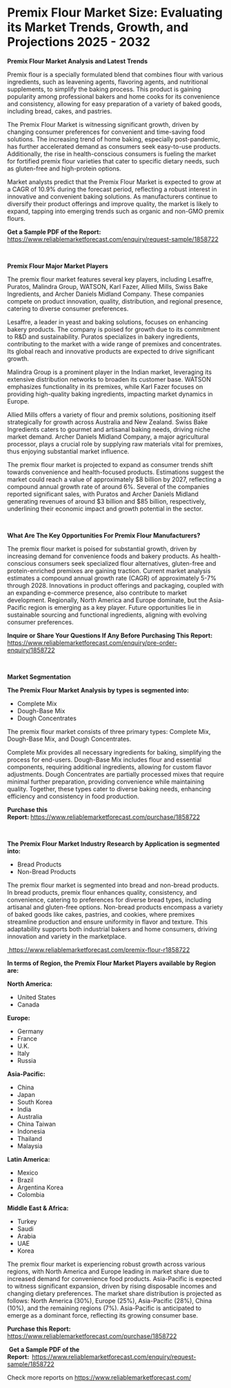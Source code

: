 <p><h1>Premix Flour Market Size: Evaluating its Market Trends, Growth, and Projections 2025 - 2032</h1></p><p><strong>Premix Flour Market Analysis and Latest Trends</strong></p>
<p><p>Premix flour is a specially formulated blend that combines flour with various ingredients, such as leavening agents, flavoring agents, and nutritional supplements, to simplify the baking process. This product is gaining popularity among professional bakers and home cooks for its convenience and consistency, allowing for easy preparation of a variety of baked goods, including bread, cakes, and pastries.</p><p>The Premix Flour Market is witnessing significant growth, driven by changing consumer preferences for convenient and time-saving food solutions. The increasing trend of home baking, especially post-pandemic, has further accelerated demand as consumers seek easy-to-use products. Additionally, the rise in health-conscious consumers is fueling the market for fortified premix flour varieties that cater to specific dietary needs, such as gluten-free and high-protein options.</p><p>Market analysts predict that the Premix Flour Market is expected to grow at a CAGR of 10.9% during the forecast period, reflecting a robust interest in innovative and convenient baking solutions. As manufacturers continue to diversify their product offerings and improve quality, the market is likely to expand, tapping into emerging trends such as organic and non-GMO premix flours.</p></p>
<p><strong>Get a Sample PDF of the Report:&nbsp;</strong> <a href="https://www.reliablemarketforecast.com/enquiry/request-sample/1858722?utm_campaign=3029&utm_medium=2&utm_source=Github&utm_content=ia&utm_term=07042025&utm_id=premix-flour">https://www.reliablemarketforecast.com/enquiry/request-sample/1858722</a></p>
<p>&nbsp;</p>
<p><strong>Premix Flour Major Market Players</strong></p>
<p><p>The premix flour market features several key players, including Lesaffre, Puratos, Malindra Group, WATSON, Karl Fazer, Allied Mills, Swiss Bake Ingredients, and Archer Daniels Midland Company. These companies compete on product innovation, quality, distribution, and regional presence, catering to diverse consumer preferences.</p><p>Lesaffre, a leader in yeast and baking solutions, focuses on enhancing bakery products. The company is poised for growth due to its commitment to R&D and sustainability. Puratos specializes in bakery ingredients, contributing to the market with a wide range of premixes and concentrates. Its global reach and innovative products are expected to drive significant growth.</p><p>Malindra Group is a prominent player in the Indian market, leveraging its extensive distribution networks to broaden its customer base. WATSON emphasizes functionality in its premixes, while Karl Fazer focuses on providing high-quality baking ingredients, impacting market dynamics in Europe.</p><p>Allied Mills offers a variety of flour and premix solutions, positioning itself strategically for growth across Australia and New Zealand. Swiss Bake Ingredients caters to gourmet and artisanal baking needs, driving niche market demand. Archer Daniels Midland Company, a major agricultural processor, plays a crucial role by supplying raw materials vital for premixes, thus enjoying substantial market influence.</p><p>The premix flour market is projected to expand as consumer trends shift towards convenience and health-focused products. Estimations suggest the market could reach a value of approximately $8 billion by 2027, reflecting a compound annual growth rate of around 6%. Several of the companies reported significant sales, with Puratos and Archer Daniels Midland generating revenues of around $3 billion and $85 billion, respectively, underlining their economic impact and growth potential in the sector.</p></p>
<p>&nbsp;</p>
<p><strong>What Are The Key Opportunities For Premix Flour Manufacturers?</strong></p>
<p><p>The premix flour market is poised for substantial growth, driven by increasing demand for convenience foods and bakery products. As health-conscious consumers seek specialized flour alternatives, gluten-free and protein-enriched premixes are gaining traction. Current market analysis estimates a compound annual growth rate (CAGR) of approximately 5-7% through 2028. Innovations in product offerings and packaging, coupled with an expanding e-commerce presence, also contribute to market development. Regionally, North America and Europe dominate, but the Asia-Pacific region is emerging as a key player. Future opportunities lie in sustainable sourcing and functional ingredients, aligning with evolving consumer preferences.</p></p>
<p><strong>Inquire or Share Your Questions If Any Before Purchasing This Report:</strong> <a href="https://www.reliablemarketforecast.com/enquiry/pre-order-enquiry/1858722?utm_campaign=3029&utm_medium=2&utm_source=Github&utm_content=ia&utm_term=07042025&utm_id=premix-flour">https://www.reliablemarketforecast.com/enquiry/pre-order-enquiry/1858722</a></p>
<p>&nbsp;</p>
<p><strong>Market Segmentation</strong></p>
<p><strong>The Premix Flour Market Analysis by types is segmented into:</strong></p>
<p><ul><li>Complete Mix</li><li>Dough-Base Mix</li><li>Dough Concentrates</li></ul></p>
<p><p>The premix flour market consists of three primary types: Complete Mix, Dough-Base Mix, and Dough Concentrates. </p><p>Complete Mix provides all necessary ingredients for baking, simplifying the process for end-users. Dough-Base Mix includes flour and essential components, requiring additional ingredients, allowing for custom flavor adjustments. Dough Concentrates are partially processed mixes that require minimal further preparation, providing convenience while maintaining quality. Together, these types cater to diverse baking needs, enhancing efficiency and consistency in food production.</p></p>
<p><strong>Purchase this Report:&nbsp;</strong><a href="https://www.reliablemarketforecast.com/purchase/1858722?utm_campaign=3029&utm_medium=2&utm_source=Github&utm_content=ia&utm_term=07042025&utm_id=premix-flour">https://www.reliablemarketforecast.com/purchase/1858722</a></p>
<p>&nbsp;</p>
<p><strong>The Premix Flour Market Industry Research by Application is segmented into:</strong></p>
<p><ul><li>Bread Products</li><li>Non-Bread Products</li></ul></p>
<p><p>The premix flour market is segmented into bread and non-bread products. In bread products, premix flour enhances quality, consistency, and convenience, catering to preferences for diverse bread types, including artisanal and gluten-free options. Non-bread products encompass a variety of baked goods like cakes, pastries, and cookies, where premixes streamline production and ensure uniformity in flavor and texture. This adaptability supports both industrial bakers and home consumers, driving innovation and variety in the marketplace.</p></p>
<p><a href="https://www.reliablemarketforecast.com/premix-flour-r1858722?utm_campaign=3029&utm_medium=2&utm_source=Github&utm_content=ia&utm_term=07042025&utm_id=premix-flour">&nbsp;https://www.reliablemarketforecast.com/premix-flour-r1858722</a></p>
<p><strong>In terms of Region, the Premix Flour Market Players available by Region are:</strong></p>
<p>
    <p> <strong> North America: </strong>
        <ul>
            <li>United States</li>
            <li>Canada</li>
        </ul>
        </p> 
    <p> <strong> Europe: </strong>
        <ul>
            <li>Germany</li>
            <li>France</li>
            <li>U.K.</li>
            <li>Italy</li>
            <li>Russia</li>
        </ul>
        </p> 
    <p> <strong> Asia-Pacific: </strong>
        <ul>
            <li>China</li>
            <li>Japan</li>
            <li>South Korea</li>
            <li>India</li>
            <li>Australia</li>
            <li>China Taiwan</li>
            <li>Indonesia</li>
            <li>Thailand</li>
            <li>Malaysia</li>
        </ul>
        </p> 
    <p> <strong> Latin America: </strong>
        <ul>
            <li>Mexico</li>
            <li>Brazil</li>
            <li>Argentina Korea</li>
            <li>Colombia</li>
        </ul>
        </p> 
    <p> <strong> Middle East & Africa: </strong>
        <ul>
            <li>Turkey</li>
            <li>Saudi</li>
            <li>Arabia</li>
            <li>UAE</li>
            <li>Korea</li>
        </ul>
    </p>
    </p>
<p><p>The premix flour market is experiencing robust growth across various regions, with North America and Europe leading in market share due to increased demand for convenience food products. Asia-Pacific is expected to witness significant expansion, driven by rising disposable incomes and changing dietary preferences. The market share distribution is projected as follows: North America (30%), Europe (25%), Asia-Pacific (28%), China (10%), and the remaining regions (7%). Asia-Pacific is anticipated to emerge as a dominant force, reflecting its growing consumer base.</p></p>
<p><strong>Purchase this Report: </strong><a href="https://www.reliablemarketforecast.com/purchase/1858722?utm_campaign=3029&utm_medium=2&utm_source=Github&utm_content=ia&utm_term=07042025&utm_id=premix-flour">https://www.reliablemarketforecast.com/purchase/1858722</a></p>
<p>&nbsp;<strong>Get a Sample PDF of the Report:&nbsp;&nbsp;</strong><a href="https://www.reliablemarketforecast.com/enquiry/request-sample/1858722?utm_campaign=3029&utm_medium=2&utm_source=Github&utm_content=ia&utm_term=07042025&utm_id=premix-flour">https://www.reliablemarketforecast.com/enquiry/request-sample/1858722</a></p>
<p><strong></strong></p>
<p>Check more reports on <a href="https://www.reliablemarketforecast.com/?utm_campaign=3029&utm_medium=2&utm_source=Github&utm_content=ia&utm_term=07042025&utm_id=premix-flour">https://www.reliablemarketforecast.com/</a></p>